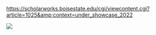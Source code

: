 https://scholarworks.boisestate.edu/cgi/viewcontent.cgi?article=1025&amp;context=under_showcase_2022

![](https://github.com/shuai-yang/Information-Retrieval-Research/blob/main/Research_Poster.jpg)
